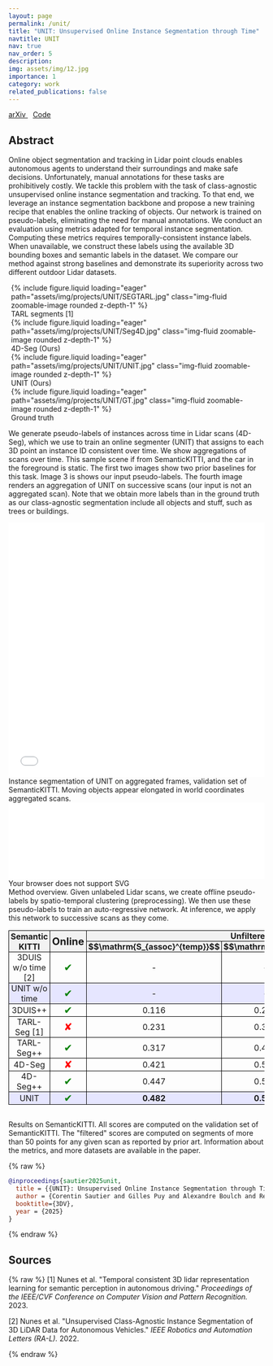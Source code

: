 ```yaml
---
layout: page
permalink: /unit/
title: "UNIT: Unsupervised Online Instance Segmentation through Time"
navtitle: UNIT
nav: true
nav_order: 5
description: 
img: assets/img/12.jpg
importance: 1
category: work
related_publications: false
---
```


<style>
        .container {
            max-width: 1000px;
        }
</style>
<div class="links">
    <div class="publication-links">
        <span class="link-block"> 
            <a href="https://arxiv.org/abs/2409.07887" class="external-link button is-normal is-rounded is-dark" style="margin-top:5px;margin-right:10px"> 
                <span class="icon"> <i class="ai ai-arxiv"></i> </span> 
                <span>arXiv</span> 
            </a> 
        </span>
        <!-- <span class="link-block"> 
            <a href="TODO" class="external-link button is-normal is-rounded is-dark" style="margin-top:5px;margin-right:10px"> 
                <span class="icon"> 
                    <i class="fab fa-youtube"></i>
                </span> 
                <span>Video</span> 
            </a> 
        </span>  -->
        <span class="link-block"> 
            <a href="https://github.com/valeoai/UNIT" class="external-link button is-normal is-rounded is-dark" style="margin-top:5px"> 
                <span class="icon"> 
                    <i class="fab fa-github"></i>
                </span> 
                <span>Code</span> 
            </a>
        </span>
    </div>
</div>

## Abstract

Online object segmentation and tracking in Lidar point clouds enables autonomous agents to understand their surroundings and make safe decisions. Unfortunately, manual annotations for these tasks are prohibitively costly. We tackle this problem with the task of class-agnostic unsupervised online instance segmentation and tracking.
To that end, we leverage an instance segmentation backbone and propose a new training recipe that enables the online tracking of objects. Our network is trained on pseudo-labels, eliminating the need for manual annotations. We conduct an evaluation using metrics adapted for temporal instance segmentation. Computing these metrics requires temporally-consistent instance labels. When unavailable, we construct these labels using the available 3D bounding boxes and semantic labels in the dataset. We compare our method against strong baselines and demonstrate its superiority across two different outdoor Lidar datasets.

<div class="row">
    <div class="col-sm mt-3 mt-md-0" style="padding-right: 5px;padding-left: 5px;">
        {% include figure.liquid loading="eager" path="assets/img/projects/UNIT/SEGTARL.jpg" class="img-fluid zoomable-image rounded z-depth-1" %}
        <div class="caption">
            TARL segments [1]
        </div>
    </div>
    <div class="col-sm mt-3 mt-md-0" style="padding-right: 5px;padding-left: 5px;">
        {% include figure.liquid loading="eager" path="assets/img/projects/UNIT/Seg4D.jpg" class="img-fluid zoomable-image rounded z-depth-1" %}
        <div class="caption">
            4D-Seg (Ours)
        </div>
    </div>    <div class="col-sm mt-3 mt-md-0" style="padding-right: 5px;padding-left: 5px;">
        {% include figure.liquid loading="eager" path="assets/img/projects/UNIT/UNIT.jpg" class="img-fluid zoomable-image rounded z-depth-1" %}
        <div class="caption">
            UNIT (Ours)
        </div>
    </div>
    <div class="col-sm mt-3 mt-md-0" style="padding-right: 5px;padding-left: 5px;">
        {% include figure.liquid loading="eager" path="assets/img/projects/UNIT/GT.jpg" class="img-fluid zoomable-image rounded z-depth-1" %}
        <div class="caption">
            Ground truth
        </div>
    </div>
</div>

We generate pseudo-labels of instances across time in Lidar scans (4D-Seg), which we use to train an online segmenter (UNIT) that assigns to each 3D point an instance ID consistent over time. We show aggregations of scans over time. This sample scene if from SemanticKITTI, and the car in the foreground is static. The first two images show two prior baselines for this task. Image 3 is shows our input pseudo-labels. The fourth image renders an aggregation of UNIT on successive scans (our input is not an aggregated scan). Note that we obtain more labels than in the ground truth as our class-agnostic segmentation include all objects and stuff, such as trees or buildings.


<div class="rendering">
    <iframe src="/assets/potree/rendering.html?data-path=./pointclouds/rendering/cloud.json" width="100%" height=500px frameborder="0"></iframe>
    <div class="caption">
        Instance segmentation of UNIT on aggregated frames, validation set of SemanticKITTI. Moving objects appear elongated in world coordinates aggregated scans.
    </div>
</div>

<object type="image/svg+xml" data="/assets/img/projects/UNIT/method_overview_nolatex.svg" width="100%">
<iframe src="/assets/img/projects/UNIT/method_overview_nolatex.svg" width="100%" frameborder="0"></iframe>
    Your browser does not support SVG
</object>
<div class="caption">
    Method overview. Given unlabeled Lidar scans, we create offline pseudo-labels by spatio-temporal clustering (preprocessing). We then use these pseudo-labels to train an auto-regressive network. At inference, we apply this network to successive scans as they come.
</div>

<style>
        table {
            border-collapse: collapse;
            width: 100%;
        }
        table th, table td {
            border: 1px solid black;
            padding: 8px;
            text-align: center;
            padding: 0 0.2em 0 0.2em;
        }
        th {
            background-color: #f2f2f2;
        }
        .table-dark th{
            background-color: #252525
        } 
        .online-column {
            width: 50px; /* Set the desired width */
            border-left: none;
            border-right: none;
            font-size: 20px;
        }
        .checkmark {
            color: green;
        }
        .crossmark {
            color: red;
        }
        .highlightrow {
            background-color: #e6e6ff;
        }
        .table-dark .highlightrow{
            background-color: #1c1c30
        }
        mjx-container[display="true"] {
            margin: .5em 0 ! important
        }
</style>
<table>
    <thead>
        <tr>
            <th rowspan="2">Semantic KITTI</th>
            <th class="online-column" rowspan="2">Online</th>
            <th colspan="3">Unfiltered</th>
            <th colspan="2">Filtered</th>
        </tr>
        <tr>
            <th>$$\mathrm{S_{assoc}^{temp}}$$</th>
            <th>$$\mathrm{IoU^*}$$</th>
            <th>$$\mathrm{S_{assoc}}$$</th>
            <th>$$\mathrm{S_{assoc}^{temp}}$$</th>
            <th>$$\mathrm{S_{assoc}}$$</th>
        </tr>
    </thead>
    <tbody>
        <tr>
            <td>3DUIS w/o time [2]</td>
            <td class="online-column checkmark">✔</td>
            <td>-</td>
            <td>-</td>
            <td>0.550</td>
            <td>-</td>
            <td>0.768</td>
        </tr>
        <tr class="highlightrow">
            <td>UNIT w/o time</td>
            <td class="online-column checkmark">✔</td>
            <td>-</td>
            <td>-</td>
            <td><strong>0.715</strong></td>
            <td>-</td>
            <td><strong>0.811</strong></td>
        </tr>
        <tr>
            <td>3DUIS++</td>
            <td class="online-column checkmark">✔</td>
            <td>0.116</td>
            <td>0.214</td>
            <td>0.550</td>
            <td>0.148</td>
            <td>0.769</td>
        </tr>
        <tr>
            <td>TARL-Seg [1]</td>
            <td class="online-column crossmark">✘</td>
            <td>0.231</td>
            <td>0.353</td>
            <td>0.668</td>
            <td>0.264</td>
            <td>0.735</td>
        </tr>
        <tr>
            <td>TARL-Seg++</td>
            <td class="online-column checkmark">✔</td>
            <td>0.317</td>
            <td>0.446</td>
            <td>0.617</td>
            <td>0.370</td>
            <td>0.678</td>
        </tr>
        <tr>
            <td>4D-Seg</td>
            <td class="online-column crossmark">✘</td>
            <td>0.421</td>
            <td>0.529</td>
            <td>0.667</td>
            <td>0.486</td>
            <td>0.784</td>
        </tr>
        <tr>
            <td>4D-Seg++</td>
            <td class="online-column checkmark">✔</td>
            <td>0.447</td>
            <td>0.513</td>
            <td>0.647</td>
            <td>0.512</td>
            <td>0.762</td>
        </tr>
        <tr class="highlightrow">
            <td>UNIT</td>
            <td class="online-column checkmark">✔</td>
            <td><strong>0.482</strong></td>
            <td><strong>0.568</strong></td>
            <td>0.696</td>
            <td><strong>0.563</strong></td>
            <td>0.790</td>
        </tr>
    </tbody>
</table>
<div class="caption" style="padding-top: 1em">
    Results on SemanticKITTI. All scores are computed on the validation set of SemanticKITTI. The "filtered" scores are computed on segments of more than 50 points for any given scan as reported by prior art. Information about the metrics, and more datasets are available in the paper.
</div>


{% raw %}

```bibtex
@inproceedings{sautier2025unit,
  title = {{UNIT}: Unsupervised Online Instance Segmentation through Time},
  author = {Corentin Sautier and Gilles Puy and Alexandre Boulch and Renaud Marlet and Vincent Lepetit},
  booktitle={3DV},
  year = {2025}
}
```
{% endraw %}

## Sources

{% raw %}
[1] Nunes et al. "Temporal consistent 3D lidar representation learning for semantic perception in autonomous driving." <i>Proceedings of the IEEE/CVF Conference on Computer Vision and Pattern Recognition.</i> 2023.

[2] Nunes et al. "Unsupervised Class-Agnostic Instance Segmentation of 3D LiDAR Data for Autonomous Vehicles." <i>IEEE Robotics and Automation Letters (RA-L).</i> 2022.

{% endraw %}
